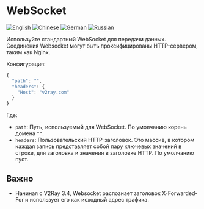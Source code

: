 # WebSocket

[![English](../../resources/english.svg)](https://www.v2ray.com/en/configuration/transport/websocket.html) [![Chinese](../../resources/chinese.svg)](https://www.v2ray.com/chapter_02/transport/websocket.html) [![German](../../resources/german.svg)](https://www.v2ray.com/de/configuration/transport/websocket.html) [![Russian](../../resources/russian.svg)](https://www.v2ray.com/ru/configuration/transport/websocket.html)

Используйте стандартный WebSocket для передачи данных. Соединения Websocket могут быть проксифицированы HTTP-сервером, таким как Nginx.

Конфигурация:

```javascript
{
  "path": "",
  "headers": {
    "Host": "v2ray.com"
  }
}
```

Где:

* `path`: Путь, используемый для WebSocket. По умолчанию корень домена `""`.
* `headers`: Пользовательский HTTP-заголовок. Это массив, в котором каждая запись представляет собой пару ключевых значений в строке, для заголовка и значения в заголовке HTTP. По умолчанию пуст.

## Важно

* Начиная с V2Ray 3.4, Websocket распознает заголовок X-Forwarded-For и использует его как исходный адрес трафика.
